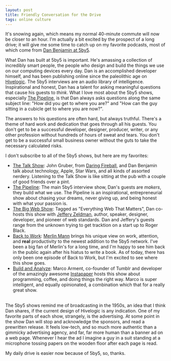 ```yaml
---
layout: post
title: Friendly Conversation for the Drive 
tags: online culture
---
```


It's snowing again, which means my normal 40-minute commute will now be closer to an hour. I'm actually a bit excited by the prospect of a long drive; it will give me some time to catch up on my favorite podcasts, most of which come from [Dan Benjamin at 5by5][1].  

What Dan has built at 5by5 is important. He's amassing a collection of incredibly smart people, the people who design and build the things we use on our computing devices every day. Dan is an accomplished developer himself, and has been publishing online since the paleolithic age on [Hivelogic][2]. The 5by5 interviews are an audio library of intelligence. Inspirational and honest, Dan has a talent for asking meaningful questions that cause his guests to *think*. What I love most about the 5by5 shows, especially [The Pipeline][3], is that Dan always asks questions along the same subject line: "How did you get to where you are?" and "How can the guy sitting in a cubicle get to where you are now?". 

The answers to his questions are often hard, but always truthful. There's a theme of hard work and dedication that goes through all his guests. You don't get to be a successful developer, designer, producer, writer, or any other profession without hundreds of hours of sweat and tears. You don't get to be a successful small business owner without the guts to take the necessary calculated risks.

I don't subscribe to all of the 5by5 shows, but here are my favorites:

* [The Talk Show][4]: John Gruber, from [Daring Fireball][12], and Dan Benjamin talk about technology, Apple, Star Wars, and all kinds of assorted nerdery.  Listening to the Talk Show is like sitting at the pub with a couple of good friends over a pint.
* [The Pipeline][3]: The main 5by5 interview show, Dan's guests are *makers*, they build what we use. The Pipeline is an inspirational, entrepreneurial show about chasing your dreams, never giving up, and being honest with what your passion is.
* [The Big Web Show][6]: Tagged as "Everything Web That Matters", Dan co-hosts this show with [Jeffery Zeldman][11], author, speaker, designer, developer, and pioneer of web standards. Dan and Jeffery's guests range from the unknown trying to get tracktion on a start up to Roger Black. 
* [Back to Work][7]: [Merlin Mann][10] brings his unique view on work, attention, and **real** productivity to the newest addition to the 5by5 network. I've been a big fan of Merlin's for a long time, and I'm happy to see him back in the public again after his hiatus to write a book. As of today, there has only been one episode of Back to Work, but I'm excited to see where this show goes.
* [Build and Analyze][8]: Marco Arment, co-founder of Tumblr and developer of the amazingly awesome [Instapaper][9] hosts this show about programming, coffee, and doing things the right way. Marco is super intelligent, and equally opinionated, a combination which that for a really great show.
<br />
The 5by5 shows remind me of broadcasting in the 1950s, an idea that I think Dan shares, if the current design of Hivelogic is any indication. One of my favorite parts of each show, strangely, is the advertising. At some point in the show Dan will stop and acknowledge the sponsors, and read a prewritten release. It feels low-tech, and so much more authentic than a gimmicky advertising agency, and far, far more human than a banner ad on a web page. Whenever I hear the ad I imagine a guy in a suit standing at a microphone tossing papers on the wooden floor after each page is read. 

My daily drive is easier now because of 5by5, so, thanks. 

[1]: http://5by5.tv
[2]: http://hivelogic.com/
[3]: http://5by5.tv/pipeline
[4]: http://5by5.tv/talkshow
[6]: http://5by5.tv/bigwebshow
[7]: http://5by5.tv/b2w
[8]: http://5by5.tv/buildanalyze
[9]: http://www.instapaper.com
[10]: http://www.merlinmann.com/
[11]: http://www.zeldman.com/
[12]: http://daringfireball.net
